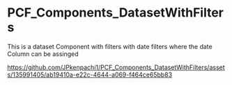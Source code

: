 # PCF_Components_DatasetWithFilters
This is a dataset Component with filters with date filters where the date Column can be assinged 


https://github.com/JPkenpachi1/PCF_Components_DatasetWithFilters/assets/135991405/ab19410a-e22c-4644-a069-f464ce65bb83

